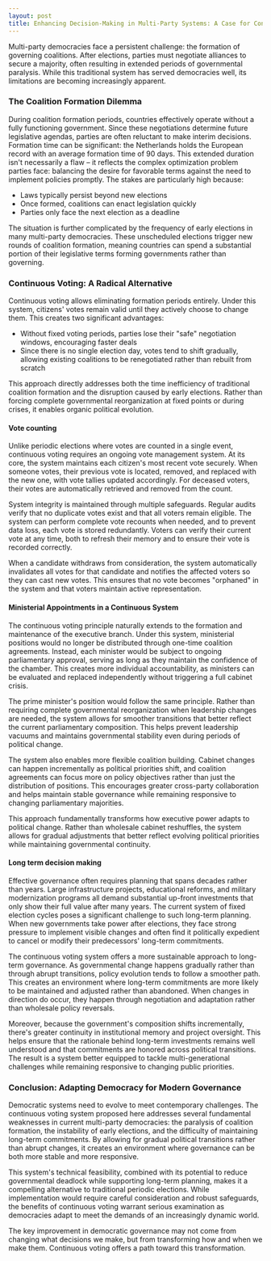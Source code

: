 ```yaml
---
layout: post
title: Enhancing Decision-Making in Multi-Party Systems: A Case for Continuous Voting
---
```


Multi-party democracies face a persistent challenge: the formation of governing coalitions. After elections, parties must negotiate alliances to secure a majority, often resulting in extended periods of governmental paralysis. While this traditional system has served democracies well, its limitations are becoming increasingly apparent.

### The Coalition Formation Dilemma

During coalition formation periods, countries effectively operate without a fully functioning government. Since these negotiations determine future legislative agendas, parties are often reluctant to make interim decisions. Formation time can be significant: the Netherlands holds the European record with an average formation time of 90 days. This extended duration isn't necessarily a flaw – it reflects the complex optimization problem parties face: balancing the desire for favorable terms against the need to implement policies promptly.
The stakes are particularly high because:
- Laws typically persist beyond new elections
- Once formed, coalitions can enact legislation quickly
- Parties only face the next election as a deadline

The situation is further complicated by the frequency of early elections in many multi-party democracies. These unscheduled elections trigger new rounds of coalition formation, meaning countries can spend a substantial portion of their legislative terms forming governments rather than governing.

### Continuous Voting: A Radical Alternative

Continuous voting allows eliminating formation periods entirely. Under this system, citizens' votes remain valid until they actively choose to change them. This creates two significant advantages:
- Without fixed voting periods, parties lose their "safe" negotiation windows, encouraging faster deals
- Since there is no single election day, votes tend to shift gradually, allowing existing coalitions to be renegotiated rather than rebuilt from scratch

This approach directly addresses both the time inefficiency of traditional coalition formation and the disruption caused by early elections. Rather than forcing complete governmental reorganization at fixed points or during crises, it enables organic political evolution.

#### Vote counting

Unlike periodic elections where votes are counted in a single event, continuous voting requires an ongoing vote management system. At its core, the system maintains each citizen's most recent vote securely. When someone votes, their previous vote is located, removed, and replaced with the new one, with vote tallies updated accordingly. For deceased voters, their votes are automatically retrieved and removed from the count.

System integrity is maintained through multiple safeguards. Regular audits verify that no duplicate votes exist and that all voters remain eligible. The system can perform complete vote recounts when needed, and to prevent data loss, each vote is stored redundantly. Voters can verify their current vote at any time, both to refresh their memory and to ensure their vote is recorded correctly.

When a candidate withdraws from consideration, the system automatically invalidates all votes for that candidate and notifies the affected voters so they can cast new votes. This ensures that no vote becomes "orphaned" in the system and that voters maintain active representation.

#### Ministerial Appointments in a Continuous System

The continuous voting principle naturally extends to the formation and maintenance of the executive branch. Under this system, ministerial positions would no longer be distributed through one-time coalition agreements. Instead, each minister would be subject to ongoing parliamentary approval, serving as long as they maintain the confidence of the chamber. This creates more individual accountability, as ministers can be evaluated and replaced independently without triggering a full cabinet crisis.

The prime minister's position would follow the same principle. Rather than requiring complete governmental reorganization when leadership changes are needed, the system allows for smoother transitions that better reflect the current parliamentary composition. This helps prevent leadership vacuums and maintains governmental stability even during periods of political change.

The system also enables more flexible coalition building. Cabinet changes can happen incrementally as political priorities shift, and coalition agreements can focus more on policy objectives rather than just the distribution of positions. This encourages greater cross-party collaboration and helps maintain stable governance while remaining responsive to changing parliamentary majorities.

This approach fundamentally transforms how executive power adapts to political change. Rather than wholesale cabinet reshuffles, the system allows for gradual adjustments that better reflect evolving political priorities while maintaining governmental continuity.

#### Long term decision making
Effective governance often requires planning that spans decades rather than years. Large infrastructure projects, educational reforms, and military modernization programs all demand substantial up-front investments that only show their full value after many years. The current system of fixed election cycles poses a significant challenge to such long-term planning. When new governments take power after elections, they face strong pressure to implement visible changes and often find it politically expedient to cancel or modify their predecessors' long-term commitments.

The continuous voting system offers a more sustainable approach to long-term governance. As governmental change happens gradually rather than through abrupt transitions, policy evolution tends to follow a smoother path. This creates an environment where long-term commitments are more likely to be maintained and adjusted rather than abandoned. When changes in direction do occur, they happen through negotiation and adaptation rather than wholesale policy reversals.

Moreover, because the government's composition shifts incrementally, there's greater continuity in institutional memory and project oversight. This helps ensure that the rationale behind long-term investments remains well understood and that commitments are honored across political transitions. The result is a system better equipped to tackle multi-generational challenges while remaining responsive to changing public priorities.

### Conclusion: Adapting Democracy for Modern Governance
Democratic systems need to evolve to meet contemporary challenges. The continuous voting system proposed here addresses several fundamental weaknesses in current multi-party democracies: the paralysis of coalition formation, the instability of early elections, and the difficulty of maintaining long-term commitments. By allowing for gradual political transitions rather than abrupt changes, it creates an environment where governance can be both more stable and more responsive.

This system's technical feasibility, combined with its potential to reduce governmental deadlock while supporting long-term planning, makes it a compelling alternative to traditional periodic elections. While implementation would require careful consideration and robust safeguards, the benefits of continuous voting warrant serious examination as democracies adapt to meet the demands of an increasingly dynamic world.

The key improvement in democratic governance may not come from changing what decisions we make, but from transforming how and when we make them. Continuous voting offers a path toward this transformation.
